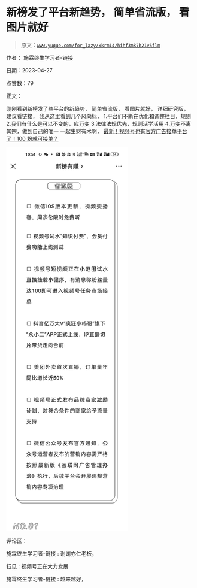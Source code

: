 # 新榜发了平台新趋势， 简单省流版， 看图片就好

> 原文：[`www.yuque.com/for_lazy/xkrm14/hihf3mk7h21v5flm`](https://www.yuque.com/for_lazy/xkrm14/hihf3mk7h21v5flm)

作者： 施霖终生学习者-链接

日期：2023-04-27

点赞数：79

正文：

刚刚看到新榜发了些平台的新趋势， 简单省流版， 看图片就好， 详细研究版， 建议看链接， 我从这里看到几个风向标， 1.平台们不断在优化和调整栏目，规则 2.我们有什么是可以不变的，应万变 3.法律法规优先，规则活学活用 4.万变不离其宗，做到自己的唯一 一起生财有术啊， [最新！视频号也有官方广告接单平台了！100 粉就可接单？](https://mp.weixin.qq.com/s/_L0jtJugAXhITl5RIzkFoA)

![](img/f711213841388dddbf1aff1d69b58733.png)  

评论区：

施霖终生学习者-链接 : 谢谢亦仁老板，

钰见 : 视频号正在大力发展

施霖终生学习者-链接 : 越来越好，




